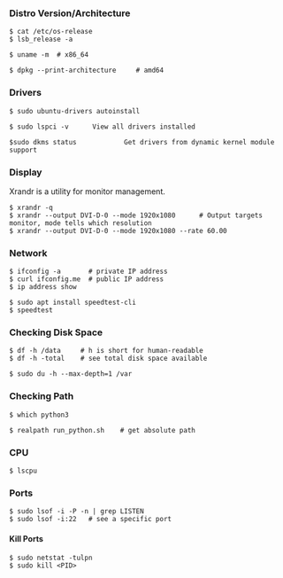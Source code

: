 ### Distro Version/Architecture

```console
$ cat /etc/os-release
$ lsb_release -a

$ uname -m  # x86_64

$ dpkg --print-architecture     # amd64
```

### Drivers

```console
$ sudo ubuntu-drivers autoinstall

$ sudo lspci -v      View all drivers installed

$sudo dkms status            Get drivers from dynamic kernel module support
```

### Display

Xrandr is a utility for monitor management.

```console
$ xrandr -q
$ xrandr --output DVI-D-0 --mode 1920x1080      # Output targets monitor, mode tells which resolution
$ xrandr --output DVI-D-0 --mode 1920x1080 --rate 60.00
```

### Network

```console
$ ifconfig -a       # private IP address
$ curl ifconfig.me  # public IP address
$ ip address show

$ sudo apt install speedtest-cli
$ speedtest
```

### Checking Disk Space

```console
$ df -h /data     # h is short for human-readable
$ df -h -total    # see total disk space available

$ sudo du -h --max-depth=1 /var
```

### Checking Path

```console
$ which python3

$ realpath run_python.sh    # get absolute path
```

### CPU

```console
$ lscpu
```

### Ports

```console
$ sudo lsof -i -P -n | grep LISTEN
$ sudo lsof -i:22   # see a specific port
```

#### Kill Ports

```console
$ sudo netstat -tulpn
$ sudo kill <PID>
```
